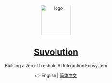 <div align="center">

<img src="pics/logo/Sovolution.png" width="100" height="100" alt="logo">

# [Suvolution]()

Building a Zero-Threshold AI Interaction Ecosystem

👉 English | [简体中文](README_CN.md)

</div>
